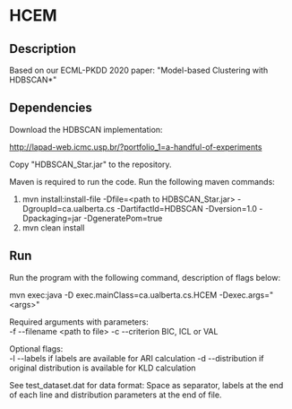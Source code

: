 # HCEM

## Description

Based on our ECML-PKDD 2020 paper: "Model-based Clustering with HDBSCAN*"

## Dependencies

Download the HDBSCAN implementation:

http://lapad-web.icmc.usp.br/?portfolio_1=a-handful-of-experiments

Copy &quot;HDBSCAN_Star.jar&quot; to the repository.

Maven is required to run the code. Run the following maven commands:
1. mvn install:install-file -Dfile=&lt;path to HDBSCAN_Star.jar&gt; -DgroupId=ca.ualberta.cs -DartifactId=HDBSCAN -Dversion=1.0 -Dpackaging=jar -DgeneratePom=true
2. mvn clean install <br>

## Run

Run the program with the following command, description of flags below:

mvn exec:java -D exec.mainClass=ca.ualberta.cs.HCEM -Dexec.args=&quot;&lt;args&gt;&quot;

Required arguments with parameters: <br>
-f --filename &lt;path to file&gt;
-c --criterion BIC, ICL or VAL

Optional flags: <br>
-l --labels if labels are available for ARI calculation
-d --distribution if original distribution is available for KLD calculation

See test_dataset.dat for data format: Space as separator, labels at the end of each line and distribution parameters at the end of file.